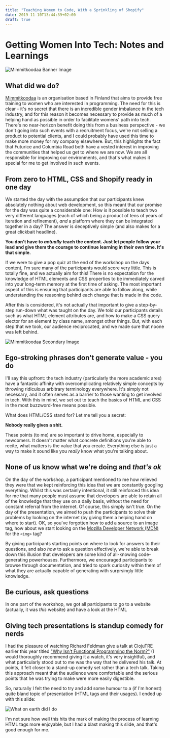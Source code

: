 ```yaml
---
title: "Teaching Women to Code, With a Sprinkling of Shopify"
date: 2019-11-10T13:44:39+02:00
draft: true
---
```

# Getting Women Into Tech: Notes and Learnings
![Mimmitkoodaa Banner Image](/img/mimmitkooda-2.jpg)

## What did we do?
[Mimmitkoodaa](https://mimmitkoodaa.ohjelmistoebusiness.fi/in-english/) is an organisation based in Finland that aims to provide free training to women who are interested in programming. The need for this is clear - it's no secret that there is an incredible gender imbalance in the tech industry, and for this reason it becomes necessary to provide as much of a helping hand as possible in order to facilitate womens' path into tech. There's no near-horizon benefit doing this from a business perspective - we don't going into such events with a recruitment focus, we're not selling a product to potential clients, and I could probably have used this time to make more money for my company elsewhere. But, this highlights the fact that Futurice and Columbia Road both have a vested interest in improving the communities that helped us get to where we are now. We are all responsible for improving our environments, and that's what makes it special for me to get involved in such events.

## From zero to HTML, CSS and Shopify ready in one day
We started the day with the assumption that our participants knew absolutely nothing about web development, so this meant that our promise for the day was quite a considerable one: How is it possible to teach two very different languages (each of which being a product of tens of years of iteration and refinement), _and_ a platform where they can be integrated together in a day? The answer is deceptively simple (and also makes for a great clickbait headline).

**You don't have to _actually_ teach the content. Just let people follow your lead and give them the courage to continue learning in their own time. It's that simple.**

If we were to give a pop quiz at the end of the workshop on the days content, I'm sure many of the participants would score very little. This is totally fine, and we actually aim for this! There is no expectation for the knowledge of HTML elements and CSS properties to be immediately carved into your long-term memory at the first time of asking. The most important aspect of this is ensuring that participants are able to follow along, while understanding the reasoning behind each change that is made in the code.

After this is considered, it's not actually that important to give a step-by-step run-down what was taught on the day. We told our participants details such as what HTML element attributes are, and how to make a CSS query elector for an element by class name, amongst other things. But, with each step that we took, our audience reciprocated, and we made sure that noone was left behind.

![Mimmitkoodaa Secondary Image](/img/mimmitkooda-1.jpg)
## Ego-stroking phrases don't generate value - you do
I'll say this upfront: the tech industry (particularly the more academic ares) have a fantastic affinity with overcomplicating relatively simple concepts by throwing ridiculous arbitrary terminology everywhere. It's simply not necessary, and it often serves as a barrier to those wanting to get involved in tech. With this in mind, we set out to teach the basics of HTML and CSS in the most buzzword-free means possible.

What does HTML/CSS stand for? Let me tell you a secret:

**Nobody really gives a shit.**

These points (to me) are so important to drive home, especially to newcomers. It doesn't matter what concrete definitions you're able to recite, what matters is the value that you create. Everything else is just a way to make it sound like you _really_ know what you're talking about.

## None of us know what we're doing and _that's ok_
On the day of the workshop, a participant mentioned to me how relieved they were that we kept reinforcing this idea that we are constantly googling everything. Whilst this was certainly intentional, it still reinforced this idea for me that many people must assume that developers are able to retain all of the knowledge that they use on a daily basis, without the need for constant referral from the internet. Of course, this simply isn't true. On the day of the presentation, we aimed to push the participants to solve their problems by looking on the internet (by giving them a helping hand on where to start). OK, so you've forgotten how to add a source to an image tag, how about we start looking on the [Mozilla Developer Network (MDN)](https://developer.mozilla.org) for the `<img>` tag?

By giving participants starting points on where to look for answers to their questions, and also _how_ to ask a question effectively, we're able to break down this illusion that developers are some kind of all-knowing code-generating powerhouses. Furthermore, we encouraged participants to browse through documentation, and tried to spark curiosity within them of what they are actually capable of generating with surprsingly little knowledge.

## Be curious, ask questions
In one part of the workshop, we got all participants to go to a website (actually, it was _this_ website) and have a look at the HTML 

## Giving tech presentations is standup comedy for nerds
I had the pleasure of watching Richard Feldman give a talk at ClojuTRE earlier this year titled ["Why Isn't Functional Programming the Norm?"](https://youtu.be/QyJZzq0v7Z4) (I would thoroughly recommend giving it a watch, it's very insightful), and what particularly stood out to me was the way that he delivered his talk. At points, it felt closer to a stand-up comedy set rather than a tech talk. Taking this approach meant that the audience were comfortable and the serious points that he was trying to make were more easily digestible.

So, naturally I felt the need to try and add some humour to a (if I'm honest) quite bland topic of presentation (HTML tags and their usages). I ended up with this slide:

![What on earth did I do](/img/what-have-I-done.jpg)

I'm not sure how well this hits the mark of making the process of learning HTML tags more enjoyable, but I had a blast making this slide, and that's good enough for me.


